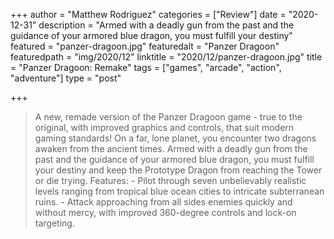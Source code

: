 +++
author = "Matthew Rodriguez"
categories = ["Review"]
date = "2020-12-31"
description = "Armed with a deadly gun from the past and the guidance of your armored blue dragon, you must fulfill your destiny"
featured = "panzer-dragoon.jpg"
featuredalt = "Panzer Dragoon"
featuredpath = "img/2020/12"
linktitle = "2020/12/panzer-dragoon.jpg"
title = "Panzer Dragoon: Remake"
tags = ["games", "arcade", "action", "adventure"]
type = "post"

+++

> A new, remade version of the Panzer Dragoon game - true to the original, with improved graphics and controls, that suit modern gaming standards! On a far, lone planet, you encounter two dragons awaken from the ancient times. Armed with a deadly gun from the past and the guidance of your armored blue dragon, you must fulfill your destiny and keep the Prototype Dragon from reaching the Tower or die trying. Features: - Pilot through seven unbelievably realistic levels ranging from tropical blue ocean cities to intricate subterranean ruins. - Attack approaching from all sides enemies quickly and without mercy, with improved 360-degree controls and lock-on targeting.
